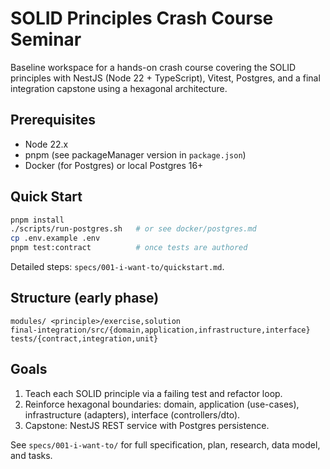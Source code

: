 # SOLID Principles Crash Course Seminar

Baseline workspace for a hands-on crash course covering the SOLID principles with NestJS (Node 22 + TypeScript), Vitest, Postgres, and a final integration capstone using a hexagonal architecture.

## Prerequisites
- Node 22.x
- pnpm (see packageManager version in `package.json`)
- Docker (for Postgres) or local Postgres 16+

## Quick Start
```bash
pnpm install
./scripts/run-postgres.sh   # or see docker/postgres.md
cp .env.example .env
pnpm test:contract          # once tests are authored
```
Detailed steps: `specs/001-i-want-to/quickstart.md`.

## Structure (early phase)
```
modules/ <principle>/exercise,solution
final-integration/src/{domain,application,infrastructure,interface}
tests/{contract,integration,unit}
```

## Goals
1. Teach each SOLID principle via a failing test and refactor loop.
2. Reinforce hexagonal boundaries: domain, application (use-cases), infrastructure (adapters), interface (controllers/dto).
3. Capstone: NestJS REST service with Postgres persistence.

See `specs/001-i-want-to/` for full specification, plan, research, data model, and tasks.
